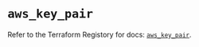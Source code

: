 # `aws_key_pair`

Refer to the Terraform Registory for docs: [`aws_key_pair`](https://registry.terraform.io/providers/hashicorp/aws/5.8.0/docs/resources/key_pair).
